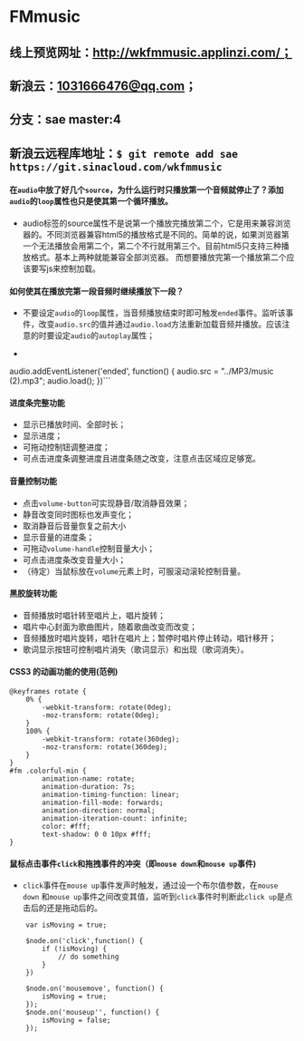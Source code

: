 # FMmusic


## 线上预览网址：http://wkfmmusic.applinzi.com/；
## 新浪云：1031666476@qq.com；
## 分支：sae master:4
## 新浪云远程库地址：```$ git remote add sae https://git.sinacloud.com/wkfmmusic```


#### 在```audio```中放了好几个```source```，为什么运行时只播放第一个音频就停止了？添加```audio```的```loop```属性也只是使其第一个循环播放。
- audio标签的source属性不是说第一个播放完播放第二个，它是用来兼容浏览器的。不同浏览器兼容html5的播放格式是不同的。简单的说，如果浏览器第一个无法播放会用第二个，第二个不行就用第三个。目前html5只支持三种播放格式。基本上两种就能兼容全部浏览器。
  而想要播放完第一个播放第二个应该要写js来控制加载。
#### 如何使其在播放完第一段音频时继续播放下一段？
- 不要设定```audio```的```loop```属性，当音频播放结束时即可触发```ended```事件。监听该事件，改变```audio.src```的值并通过```audio.load```方法重新加载音频并播放。应该注意的时要设定```audio```的```autoplay```属性；
- ```
audio.addEventListener('ended', function() {
    audio.src = "../MP3/music (2).mp3";
    audio.load();
})```

#### 进度条完整功能
- 显示已播放时间、全部时长；
- 显示进度；
- 可拖动控制钮调整进度；
- 可点击进度条调整进度且进度条随之改变，注意点击区域应足够宽。

#### 音量控制功能
- 点击```volume-button```可实现静音/取消静音效果；
 - 静音改变同时图标也发声变化；
 - 取消静音后音量恢复之前大小
- 显示音量的进度条；
- 可拖动```volume-handle```控制音量大小；
- 可点击进度条改变音量大小；
- （待定）当鼠标放在```volume```元素上时，可服滚动滚轮控制音量。

#### 黑胶旋转功能
- 音频播放时唱针转至唱片上，唱片旋转；
- 唱片中心封面为歌曲图片，随着歌曲改变而改变；
- 音频播放时唱片旋转，唱针在唱片上；暂停时唱片停止转动，唱针移开；
- 歌词显示按钮可控制唱片消失（歌词显示）和出现（歌词消失）。

#### CSS3 的动画功能的使用(范例)
```
@keyframes rotate {
    0% {
        -webkit-transform: rotate(0deg);
        -moz-transform: rotate(0deg);
    }
    100% {
        -webkit-transform: rotate(360deg);
        -moz-transform: rotate(360deg);
    }
}
#fm .colorful-min {
        animation-name: rotate;
        animation-duration: 7s;
        animation-timing-function: linear;
        animation-fill-mode: forwards;
        animation-direction: normal;
        animation-iteration-count: infinite;
        color: #fff;
        text-shadow: 0 0 10px #fff;
}
```

#### 鼠标点击事件```click```和拖拽事件的冲突（即```mouse down```和```mouse up```事件)
- ```click```事件在```mouse up```事件发声时触发，通过设一个布尔值参数，在```mouse down``` 和``` mouse up ```事件之间改变其值，监听到```click```事件时判断此```click up```是点击后的还是拖动后的。

```
    var isMoving = true;

    $node.on('click',function() {
        if (!isMoving) {
            // do something
        }
    })

    $node.on('mousemove', function() {
        isMoving = true;
    });
    $node.on('mouseup'', function() {
        isMoving = false;
    });

```
